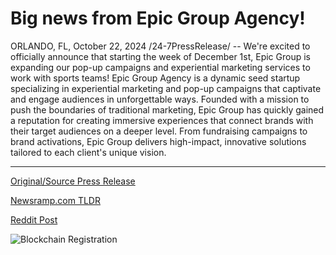 # Big news from Epic Group Agency!

ORLANDO, FL, October 22, 2024 /24-7PressRelease/ -- We're excited to officially announce that starting the week of December 1st, Epic Group is expanding our pop-up campaigns and experiential marketing services to work with sports teams!  Epic Group Agency is a dynamic seed startup specializing in experiential marketing and pop-up campaigns that captivate and engage audiences in unforgettable ways. Founded with a mission to push the boundaries of traditional marketing, Epic Group has quickly gained a reputation for creating immersive experiences that connect brands with their target audiences on a deeper level. From fundraising campaigns to brand activations, Epic Group delivers high-impact, innovative solutions tailored to each client's unique vision. 

---

[Original/Source Press Release](https://www.24-7pressrelease.com/press-release/515421/big-news-from-epic-group-agency)
                    

[Newsramp.com TLDR](https://newsramp.com/curated-news/epic-group-agency-expands-experiential-marketing-to-sports-teams/748a19ab079eb5c8b5da90856fa8d7d6) 

 



[Reddit Post](https://www.reddit.com/r/newsramp/comments/1g9cbq0/epic_group_agency_expands_experiential_marketing/) 



![Blockchain Registration](https://cdn.newsramp.app/24-7PressRelease/qrcode/2410/22/ricepOfq.webp)